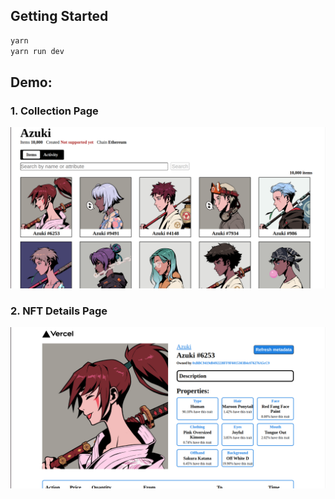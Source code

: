 ## Getting Started

```bash
yarn
yarn run dev
```

## Demo:
### 1. Collection Page
<img src="./public/readme-1.png"></img>
### 2. NFT Details Page
<img src="./public/readme-2.png"></img>
